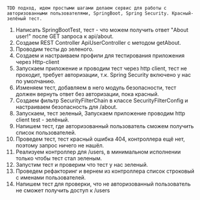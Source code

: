 
    TDD подход, идем простыми шагами делаем сервис для работы с авторизованными пользователями, SpringBoot, Spring Security. Красный-зелёный тест.

1. Написать SpringBootTest, тест - что можем получить ответ "About user!" после GET запроса к api/about. 
2. Создаем REST Controller ApiUserController  с методом getAbout.
3. Проводим тесты до зеленого.
4. Создаем и настраиваем профили для тестирования приложения через Http-client
5. Запускаем приложение и проводим тест через http client, тест не проходит, требует авторизации, т.к. Spring Security включено у нас по умолчанию.
6. Изменяем тест, добавляем в него модуль безопасности, тест должен вернуть ответ без авторизации, пока красный.
7. Создаем фильтр SecurityFilterChain в классе SecurityFilterConfig и настраиваем безопасность для /about.
8. Запускаем, тест зеленый, Запускаем приложение проводим http client test - зелёный.
9. Напишем тест, где авторизованный пользователь сможем получить список пользователей.
10. Проведем тест, тест красный ошибка 404, контроллера ещё нет, поэтому запрос ничего не нашёл.
11. Реализуем контроллер для /users, в минимальном исполнении только чтобы тест стал зеленым. 
12. Запустим тест и проверим что тест у нас зеленый.
13. Проведем рефакторинг и вернем из контроллера список строковый с именами пользователей.
14. Напишем тест для проверки, что не авторизованный пользователь не сможет получить доступ к /users 